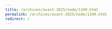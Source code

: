 ```yaml
---
title: /archives/avant-2025/node/1349.html
permalink: /archives/avant-2025/node/1349.html
redirect: /
---
```

